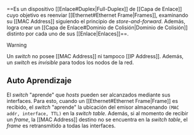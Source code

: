 ==Es un dispositivo [[Enlace#Duplex|Full-Duplex]] de [[Capa de Enlace]] cuyo objetivo es reenviar [[Ethernet#Ethernet Frame|Frames]], examinando su [[MAC Address]] siguiendo el principio de *store-and-forward*. Además, logra crear un [[Capa de Enlace#Dominio de Colisión|Dominio de Colisión]] distinto por cada uno de sus [[Enlace|Enlaces]]==.

>[!warning] 
>Un *switch* no posee [[MAC Address]] ni tampoco [[IP Address]]. Además, un *switch* es *invisible* para todos los nodos de la red.

## Auto Aprendizaje
El *switch* "aprende" que *hosts* pueden ser alcanzados mediante sus interfaces. Para esto, cuando un [[Ethernet#Ethernet Frame|Frame]] es recibido, el *switch* "aprende" la ubicación del emisor almacenando $\texttt{(MAC addr, interface, TTL)}$ en la *switch table*. Además, si al momento de recibir un *frame*, la [[MAC Address]] destino no se encuentra en la *switch table*, el *frame* es retransmitido a todas las interfaces.
